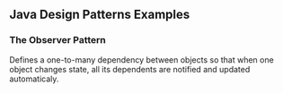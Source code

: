 ## Java Design Patterns Examples

### The Observer Pattern 
Defines a one-to-many dependency between objects so that when one 
object changes state, all its dependents are notified 
and updated automaticaly.
